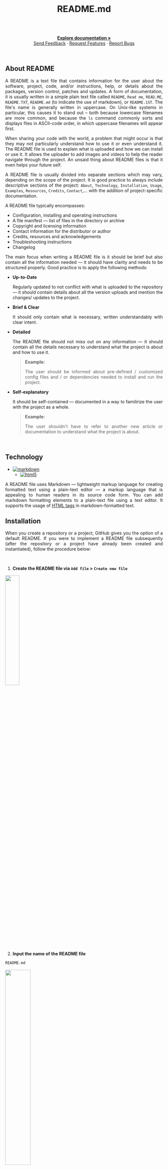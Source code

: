 <!-- PROJECT -->
<br />
<h1 align="center">README.md</h3>

<br />

<div align="justify">
    
</div>

  <p align="center">
    <br />
    <a href="https://docs.github.com/en/repositories/managing-your-repositorys-settings-and-features/customizing-your-repository/about-readmes"><strong>Explore documentation »</strong></a>
    <br />
    <a href="https://github.com/stefanicjuraj/README-template/issues">Send Feedback</a>
    ·
    <a href="https://github.com/stefanicjuraj/README-template/issues">Request Features</a>
    ·
    <a href="https://github.com/stefanicjuraj/README-template/issues">Report Bugs</a>
  </p>
  
<br />

<!-- ABOUT PROJECT -->
## About README

<div align="justify">

A README is a text file that contains information for the user about the software, project, code, and/or instructions, help, or details about the packages, version control, patches and updates. A form of documentation, it is usually written in a simple plain text file called `README`, `Read me`, `READ.ME`, `README.TXT`, `README.md` (to indicate the use of markdown), or `README.1ST`. The file's name is generally written in uppercase. On Unix-like systems in particular, this causes it to stand out – both because lowercase filenames are more common, and because the `ls` command commonly sorts and displays files in ASCII-code order, in which uppercase filenames will appear first.


When sharing your code with the world, a problem that might occur is that they may not particularly understand how to use it or even understand it. The README file is used to explain what is uploaded and how we can install or use it. It allows the uploader to add images and videos to help the reader navigate through the project. An unsaid thing about README files is that it even helps your future self.

A README file is usually divided into separate sections which may vary, depending on the scope of the project. It is good practice to always include descriptive sections of the project: `About`, `Technology`, `Installation`, `Usage`, `Examples`, `Resources`, `Credits`, `Contact`,... with the addition of project-specific documentation.
  
    
A README file typically encompasses: 
- Configuration, installing and operating instructions
- A file manifest — list of files in the directory or archive
- Copyright and licensing information
- Contact information for the distributor or author
- Credits, resources and acknowledgements
- Troubleshooting instructions
- Changelog
    
The main focus when writing a README file is it should be brief but also contain all the information needed — it should have clarity and needs to be structured properly. Good practice is to apply the following methods:

- <strong> Up-to-Date </strong>

    Regularly updated to not conflict with what is uploaded to the repository — it should contain details about all the version uploads and mention the changes/ updates to the project.

    
- <strong> Brief & Clear </strong>

    It should only contain what is necessary, written understandably with clear intent.
  
    
- <strong> Detailed </strong>
    
    The README file should not miss out on any information — it should contain all the details necessary to understand what the project is about and how to use it.
    
    > **Example:** 
    > 
    > The user should be informed about pre-defined / customized config files and / or dependencies needed to install and run the project.
    > 

   
- <strong> Self-explanatory </strong>
    
    It should be self-contained — documented in a way to familirize the user with the project as a whole.
    
    > **Example:** 
    > 
    > The user shouldn't have to refer to another new article or documentation to understand what the project is about.
    > 

<br />
</div>

<!-- TECHNOLOGY -->
## Technology

* [![markdown][markdown]][markdown-url]
    * [![html5]][html5]

<div align="justify">
    
A README file uses Markdown — lightweight markup language for creating formatted text using a plain-text editor — a markup language that is appealing to human readers in its source code form. You can add markdown formatting elements to a plain-text file using a text editor. It supports the usage of [HTML tags](https://www.markdownguide.org/basic-syntax#html) in markdown-formatted text.
    
</div>

<!-- INSTALLATION -->
## Installation

<div align="justify">
    
When you create a repository or a project, GitHub gives you the option of a default README. If you were to implement a README file subsequently (after the repository or a project have already been created and instantiated), follow the procedure below:
    
<br />
    
1. <strong> Create the README file via `Add file` > `Create new file` </strong>
<div align="left">
<img src="./images/create-new-file.png" width="30%" height="30%">
</div>

<br />
    
2. <strong> Input the name of the README file </strong>
```txt
README.md
```
<div align="left">
<img src="./images/add-file.png" width="40%" height="40%">
</div>
    
<br />

3. <strong> Edit and input content for the README file </strong>
<div align="left">
<img src="./images/edit-file.png" width="90%" height="90%">
</div>

<br />
    
4. <strong> Commit the newly edited README file </strong>
<div align="left">
<img src="./images/commit-file.png" width="90%" height="90%">
</div>

</div>

<!-- Usage -->
## Usage

As mentioned, README files use markup language for creating formatted text using a plain-text editor. It is a good practice to familirize yourself with the syntax and various options before writing a README file:

<a href="https://www.markdownguide.org/basic-syntax"><strong>Markdown cheatsheet »</strong></a>
<div align="left">
<img src="./images/markdown-cheatsheet.png" width="60%" height="60%">
</div>

<a href="https://www.markdownguide.org/basic-syntax"><strong>Create your README »</strong></a>

<br />

<!-- Examples -->
## Examples

An example of a README file usage with various singular or combined markdown and HTML tags:
<div align="left">
<img src="./images/markdown-example.png" width="100%" height="100%">
</div>

<!-- ISSUES -->
## Issues solved by README

- [x] Introduce and familirize a user to the project
- [x] Provide detailed description of the project
- [x] Explain usage and installation
- [x] Preview examples
- [x] Answers 5 Ws
    - [x] Who
    - [x] What
    - [x] When
    - [x] Where
    - [x] Why
    - [ ] How (optional, but prefered)
- [x] View issues or features
- [x] List resources and credits
- [x] Add contact information

[Open issues »](https://github.com/stefanicjuraj/README-template/issues) view a full list of issues.

<!-- RESOURCES -->
## Resources

* [About README](https://docs.github.com/en/repositories/managing-your-repositorys-settings-and-features/customizing-your-repository/about-readmes)
* [Markdown Guide](https://www.markdownguide.org/)
* [Make a README](https://www.makeareadme.com/)

<!-- LICENSE -->
## License

Distributed under the `MIT License`. See `LICENSE.txt` for more information.
    
<!-- CONTACT -->
## Contact

[![linkedin][linkedin]][linkedin-url]

<!-- MARKDOWN LINKS & IMAGES -->
<!-- https://www.markdownguide.org/basic-syntax/#reference-style-links -->
[linkedin]: https://img.shields.io/badge/-LinkedIn-black.svg?style=for-the-badge&logo=linkedin&colorB=555
[linkedin-url]: https://www.linkedin.com/in/jurajstefanic/
[markdown]: https://img.shields.io/badge/markdown-000000?style=for-the-badge&logo=markdown&logoColor=white
[markdown-url]: https://en.wikipedia.org/wiki/Markdown
[markdown-cheatsheet]: ./markdown-cheatsheet.png
[html5]: https://img.shields.io/badge/html-E34F26?style=for-the-badge&logo=HTML5&logoColor=white
